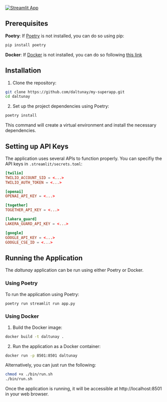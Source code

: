 
[![Streamlit App](https://static.streamlit.io/badges/streamlit_badge_black_white.svg)](https://daltunay.streamlit.app)


## Prerequisites

**Poetry**: If [Poetry](https://python-poetry.org/) is not installed, you can do so using pip:


```bash
pip install poetry
```

**Docker**: If [Docker](https://www.docker.com/) is not installed, you can do so following [this link](https://docs.docker.com/get-docker/)

## Installation

1. Clone the repository:

```bash
git clone https://github.com/daltunay/my-superapp.git
cd daltunay
```

2. Set up the project dependencies using Poetry:

```bash
poetry install
```

This command will create a virtual environment and install the necessary dependencies.

## Setting up API Keys

The application uses several APIs to function properly. 
You can specifiy the API keys in `.streamlit/secrets.toml`: 

```toml
[twilio]
TWILIO_ACCOUNT_SID = <...>
TWILIO_AUTH_TOKEN = <...>

[openai]
OPENAI_API_KEY = <...>

[together]
TOGETHER_API_KEY = <...>

[lakera_guard]
LAKERA_GUARD_API_KEY = <...>

[google]
GOOGLE_API_KEY = <...>
GOOGLE_CSE_ID = <...>
```


## Running the Application
The _daltunay_ application can be run using either Poetry or Docker.

### Using Poetry

To run the application using Poetry:

```bash
poetry run streamlit run app.py
```

### Using Docker

1. Build the Docker image:

```bash
docker build -t daltunay .
```

2. Run the application as a Docker container:

```bash
docker run -p 8501:8501 daltunay
```

Alternatively, you can just run the following:

```bash
chmod +x ./bin/run.sh
./bin/run.sh
```

Once the application is running, it will be accessible at http://localhost:8501 in your web browser.

